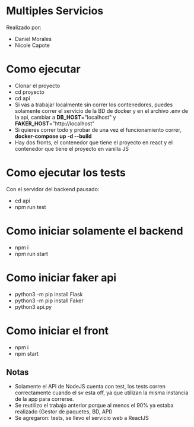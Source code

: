 # Multiples Servicios

Realizado por:

- Daniel Morales
- Nicole Capote

# Como ejecutar

- Clonar el proyecto
- cd proyecto
- cd api
- Si vas a trabajar localmente sin correr los contenedores, puedes solamente correr el servicio de la BD de docker y en el archivo .env de la api, cambiar a **DB_HOST**="localhost" y **FAKER_HOST**="http://localhost"
- Si quieres correr todo y probar de una vez el funcionamiento correr, **docker-compose up -d --build**
- Hay dos fronts, el contenedor que tiene el proyecto en react y el contenedor que tiene el proyecto en vanilla JS

# Como ejecutar los tests

Con el servidor del backend pausado:

- cd api
- npm run test

# Como iniciar solamente el backend

- npm i
- npm run start

# Como iniciar faker api

- python3 -m pip install Flask
- python3 -m pip install Faker
- python3 api.py

# Como iniciar el front

- npm i
- npm start

## Notas

- Solamente el API de NodeJS cuenta con test, los tests corren correctamente cuando el sv esta off, ya que utilizan la misma instancia de la app para correrse.
- Se reutilizo el trabajo anterior porque al menos el 90% ya estaba realizado (Gestor de paquetes, BD, API)
- Se agregaron: tests, se llevo el servicio web a ReactJS
